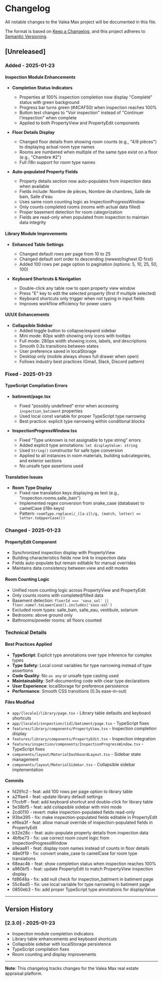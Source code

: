 # Changelog

All notable changes to the Valea Max project will be documented in this file.

The format is based on [Keep a Changelog](https://keepachangelog.com/en/1.0.0/),
and this project adheres to [Semantic Versioning](https://semver.org/spec/v2.0.0.html).

## [Unreleased]

### Added - 2025-01-23

#### Inspection Module Enhancements
- **Completion Status Indicators**
  - Properties at 100% inspection completion now display "Complété" status with green background
  - Progress bar turns green (#4CAF50) when inspection reaches 100%
  - Button text changes to "Voir inspection" instead of "Continuer l'inspection" when complete
  - Applied to both PropertyView and PropertyEdit components

- **Floor Details Display**
  - Changed floor details from showing room counts (e.g., "4/8 pièces") to displaying actual room type names
  - Rooms are numbered when multiple of the same type exist on a floor (e.g., "Chambre #2")
  - Full i18n support for room type names

- **Auto-populated Property Fields**
  - Property details section now auto-populates from inspection data when available
  - Fields include: Nombre de pièces, Nombre de chambres, Salle de bain, Salle d'eau
  - Uses same room counting logic as InspectionProgressWindow
  - Only counts completed rooms (rooms with actual data filled)
  - Proper basement detection for room categorization
  - Fields are read-only when populated from inspection to maintain data integrity

#### Library Module Improvements
- **Enhanced Table Settings**
  - Changed default rows per page from 10 to 25
  - Changed default sort order to descending (newest/highest ID first)
  - Added 100 rows per page option to pagination (options: 5, 10, 25, 50, 100)

- **Keyboard Shortcuts & Navigation**
  - Double-click any table row to open property view window
  - Press "E" key to edit the selected property (first if multiple selected)
  - Keyboard shortcuts only trigger when not typing in input fields
  - Improves workflow efficiency for power users

#### UI/UX Enhancements
- **Collapsible Sidebar**
  - Added toggle button to collapse/expand sidebar
  - Mini mode: 80px width showing only icons with tooltips
  - Full mode: 280px width showing icons, labels, and descriptions
  - Smooth 0.3s transitions between states
  - User preference saved in localStorage
  - Desktop only (mobile always shows full drawer when open)
  - Follows industry best practices (Gmail, Slack, Discord pattern)

### Fixed - 2025-01-23

#### TypeScript Compilation Errors
- **batiment/page.tsx**
  - Fixed "possibly undefined" error when accessing `inspection_batiment` properties
  - Used local const variable for proper TypeScript type narrowing
  - Best practice: explicit type narrowing within conditional blocks

- **InspectionProgressWindow.tsx**
  - Fixed "Type unknown is not assignable to type string" errors
  - Added explicit type annotations: `let displayValue: string`
  - Used `String()` constructor for safe type conversion
  - Applied to all instances in room materials, building subcategories, and exterior sections
  - No unsafe type assertions used

#### Translation Issues
- **Room Type Display**
  - Fixed raw translation keys displaying as text (e.g., "inspection.rooms.salle_bain")
  - Implemented regex conversion from snake_case (database) to camelCase (i18n keys)
  - Pattern: `roomType.replace(/_([a-z])/g, (match, letter) => letter.toUpperCase())`

### Changed - 2025-01-23

#### PropertyEdit Component
- Synchronized inspection display with PropertyView
- Building characteristics fields now link to inspection data
- Fields auto-populate but remain editable for manual overrides
- Maintains data consistency between view and edit modes

#### Room Counting Logic
- Unified room counting logic across PropertyView and PropertyEdit
- Only counts rooms with completed/filled data
- Basement detection: `floorId === 'sous_sol' || floor.name?.toLowerCase().includes('sous-sol')`
- Excluded room types: salle_bain, salle_eau, vestibule, solarium
- Bedrooms: above ground only
- Bathrooms/powder rooms: all floors counted

### Technical Details

#### Best Practices Applied
- **TypeScript**: Explicit type annotations over type inference for complex types
- **Type Safety**: Local const variables for type narrowing instead of type assertions
- **Code Quality**: No `as any` or unsafe type casting used
- **Maintainability**: Self-documenting code with clear type declarations
- **User Experience**: localStorage for preference persistence
- **Performance**: Smooth CSS transitions (0.3s ease-in-out)

#### Files Modified
- `app/[locale]/library/page.tsx` - Library table defaults and keyboard shortcuts
- `app/[locale]/inspection/[id]/batiment/page.tsx` - TypeScript fixes
- `features/library/components/PropertyView.tsx` - Inspection completion display
- `features/library/components/PropertyEdit.tsx` - Inspection integration
- `features/inspection/components/InspectionProgressWindow.tsx` - TypeScript fixes
- `components/layout/MaterialDashboardLayout.tsx` - Sidebar state management
- `components/layout/MaterialSidebar.tsx` - Collapsible sidebar implementation

#### Commits
- fd291c2 - feat: add 100 rows per page option to library table
- a21fae4 - feat: update library default settings
- f7ccbff - feat: add keyboard shortcut and double-click for library table
- 5e38bf5 - feat: add collapsible sidebar with mini mode
- 2cd0110 - revert: make inspection-populated fields read-only
- 93be395 - fix: make inspection-populated fields editable in PropertyEdit
- ef6ea3f - feat: allow manual override of inspection-populated fields in PropertyEdit
- b32e28c - feat: auto-populate property details from inspection data
- 4bfbe73 - fix: use correct room count logic from InspectionProgressWindow
- a9eaa81 - feat: display room names instead of counts in floor details
- 48e0f19 - fix: convert snake_case to camelCase for room type translations
- 68eac4b - feat: show completion status when inspection reaches 100%
- a960bf5 - feat: update PropertyEdit to match PropertyView inspection display
- fd8648a - fix: add null check for inspection_batiment in batiment page
- 55c6ad5 - fix: use local variable for type narrowing in batiment page
- 0850eb3 - fix: add proper TypeScript type annotations for displayValue

---

## Version History

### [2.3.0] - 2025-01-23
- Inspection module completion indicators
- Library table enhancements and keyboard shortcuts
- Collapsible sidebar with localStorage persistence
- TypeScript compilation fixes
- Room counting and display improvements

---

**Note**: This changelog tracks changes for the Valea Max real estate appraisal platform.
